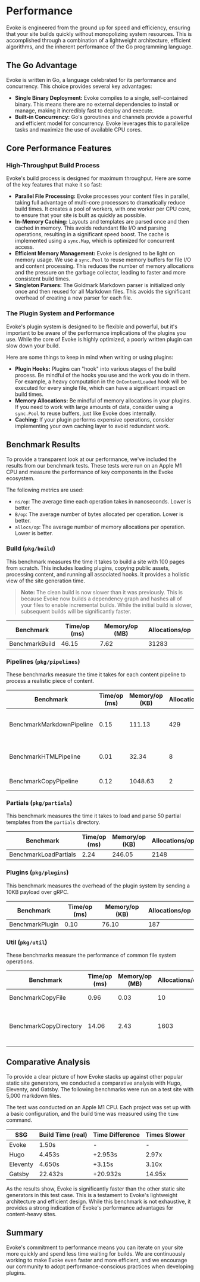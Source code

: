 # Performance

Evoke is engineered from the ground up for speed and efficiency, ensuring that your site builds quickly without monopolizing system resources. This is accomplished through a combination of a lightweight architecture, efficient algorithms, and the inherent performance of the Go programming language.

## The Go Advantage

Evoke is written in Go, a language celebrated for its performance and concurrency. This choice provides several key advantages:

-   **Single Binary Deployment:** Evoke compiles to a single, self-contained binary. This means there are no external dependencies to install or manage, making it incredibly fast to deploy and execute.
-   **Built-in Concurrency:** Go's goroutines and channels provide a powerful and efficient model for concurrency. Evoke leverages this to parallelize tasks and maximize the use of available CPU cores.

## Core Performance Features

### High-Throughput Build Process

Evoke's build process is designed for maximum throughput. Here are some of the key features that make it so fast:

-   **Parallel File Processing:** Evoke processes your content files in parallel, taking full advantage of multi-core processors to dramatically reduce build times. It creates a pool of workers, with one worker per CPU core, to ensure that your site is built as quickly as possible.
-   **In-Memory Caching:** Layouts and templates are parsed once and then cached in memory. This avoids redundant file I/O and parsing operations, resulting in a significant speed boost. The cache is implemented using a `sync.Map`, which is optimized for concurrent access.
-   **Efficient Memory Management:** Evoke is designed to be light on memory usage. We use a `sync.Pool` to reuse memory buffers for file I/O and content processing. This reduces the number of memory allocations and the pressure on the garbage collector, leading to faster and more consistent build times.
-   **Singleton Parsers:** The Goldmark Markdown parser is initialized only once and then reused for all Markdown files. This avoids the significant overhead of creating a new parser for each file.

### The Plugin System and Performance

Evoke's plugin system is designed to be flexible and powerful, but it's important to be aware of the performance implications of the plugins you use. While the core of Evoke is highly optimized, a poorly written plugin can slow down your build.

Here are some things to keep in mind when writing or using plugins:

-   **Plugin Hooks:** Plugins can "hook" into various stages of the build process. Be mindful of the hooks you use and the work you do in them. For example, a heavy computation in the `OnContentLoaded` hook will be executed for every single file, which can have a significant impact on build times.
-   **Memory Allocations:** Be mindful of memory allocations in your plugins. If you need to work with large amounts of data, consider using a `sync.Pool` to reuse buffers, just like Evoke does internally.
-   **Caching:** If your plugin performs expensive operations, consider implementing your own caching layer to avoid redundant work.

## Benchmark Results

To provide a transparent look at our performance, we've included the results from our benchmark tests. These tests were run on an Apple M1 CPU and measure the performance of key components in the Evoke ecosystem.

The following metrics are used:

-   `ns/op`: The average time each operation takes in nanoseconds. Lower is better.
-   `B/op`: The average number of bytes allocated per operation. Lower is better.
-   `allocs/op`: The average number of memory allocations per operation. Lower is better.

### Build (`pkg/build`)

This benchmark measures the time it takes to build a site with 100 pages from scratch. This includes loading plugins, copying public assets, processing content, and running all associated hooks. It provides a holistic view of the site generation time.

> **Note:** The clean build is now slower than it was previously. This is because Evoke now builds a dependency graph and hashes all of your files to enable incremental builds. While the initial build is slower, subsequent builds will be significantly faster.

| Benchmark      | Time/op (ms) | Memory/op (MB) | Allocations/op |
| -------------- | ------------ | -------------- | -------------- |
| BenchmarkBuild | 46.15        | 7.62           | 31283          |

### Pipelines (`pkg/pipelines`)

These benchmarks measure the time it takes for each content pipeline to process a realistic piece of content.

| Benchmark                 | Time/op (ms) | Memory/op (KB) | Allocations/op | Notes                               |
| ------------------------- | ------------ | -------------- | -------------- | ----------------------------------- |
| BenchmarkMarkdownPipeline | 0.15         | 111.13         | 429            | Processes a 100-paragraph MD file   |
| BenchmarkHTMLPipeline     | 0.01         | 32.34          | 8              | Processes a 100-paragraph HTML file |
| BenchmarkCopyPipeline     | 0.12         | 1048.63        | 2              | Processes a 1MB file                |

### Partials (`pkg/partials`)

This benchmark measures the time it takes to load and parse 50 partial templates from the `partials` directory.

| Benchmark             | Time/op (ms) | Memory/op (KB) | Allocations/op |
| --------------------- | ------------ | -------------- | -------------- |
| BenchmarkLoadPartials | 2.24         | 246.05         | 2148           |

### Plugins (`pkg/plugins`)

This benchmark measures the overhead of the plugin system by sending a 10KB payload over gRPC.

| Benchmark       | Time/op (ms) | Memory/op (KB) | Allocations/op |
| --------------- | ------------ | -------------- | -------------- |
| BenchmarkPlugin | 0.10         | 76.10          | 187            |

### Util (`pkg/util`)

These benchmarks measure the performance of common file system operations.

| Benchmark              | Time/op (ms) | Memory/op (MB) | Allocations/op | Notes                           |
| ---------------------- | ------------ | -------------- | -------------- | ------------------------------- |
| BenchmarkCopyFile      | 0.96         | 0.03           | 10             | Copies a 1MB file               |
| BenchmarkCopyDirectory | 14.06        | 2.43           | 1603           | Copies a directory with 100+ files |

## Comparative Analysis

To provide a clear picture of how Evoke stacks up against other popular static site generators, we conducted a comparative analysis with Hugo, Eleventy, and Gatsby. The following benchmarks were run on a test site with 5,000 markdown files.

The test was conducted on an Apple M1 CPU. Each project was set up with a basic configuration, and the build time was measured using the `time` command.

| SSG      | Build Time (real) | Time Difference | Times Slower |
| -------- | ----------------- | --------------- | ------------ |
| Evoke    | 1.50s             | -               | -            |
| Hugo     | 4.453s            | +2.953s         | 2.97x        |
| Eleventy | 4.650s            | +3.15s          | 3.10x        |
| Gatsby   | 22.432s           | +20.932s        | 14.95x       |

As the results show, Evoke is significantly faster than the other static site generators in this test case. This is a testament to Evoke's lightweight architecture and efficient design. While this benchmark is not exhaustive, it provides a strong indication of Evoke's performance advantages for content-heavy sites.

## Summary

Evoke's commitment to performance means you can iterate on your site more quickly and spend less time waiting for builds. We are continuously working to make Evoke even faster and more efficient, and we encourage our community to adopt performance-conscious practices when developing plugins.
